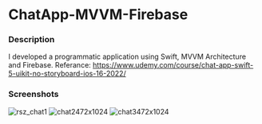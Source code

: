 # ChatApp-MVVM-Firebase
### **Description**
I developed a programmatic application using Swift, MVVM Architecture and Firebase.
Referance: https://www.udemy.com/course/chat-app-swift-5-uikit-no-storyboard-ios-16-2022/
### **Screenshots**


![rsz_chat1](https://github.com/brncn/ChatApp-MVVM-Firebase/assets/103958395/8bed0497-26a6-468c-b831-57d6ee4091f2)
![chat2472x1024](https://github.com/brncn/ChatApp-MVVM-Firebase/assets/103958395/a1b723d0-76b7-4fbf-929e-b8073299cd0b)
![chat3472x1024](https://github.com/brncn/ChatApp-MVVM-Firebase/assets/103958395/eeea9b80-11bf-46fe-a924-60772bee3c33)

